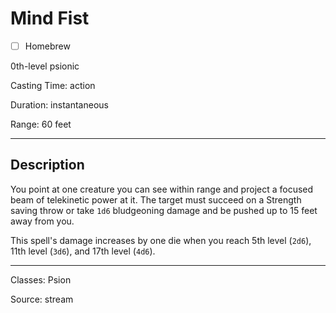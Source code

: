 # Mind Fist

- [ ] Homebrew

0th-level psionic

Casting Time: action

Duration: instantaneous

Range: 60 feet

---

## Description
You point at one creature you can see within range and project a focused beam of telekinetic power at it. The target must succeed on a Strength saving throw or take `1d6` bludgeoning damage and be pushed up to 15 feet away from you.

This spell's damage increases by one die when you reach 5th level (`2d6`), 11th level (`3d6`), and 17th level (`4d6`).

---

Classes: Psion

Source: stream
